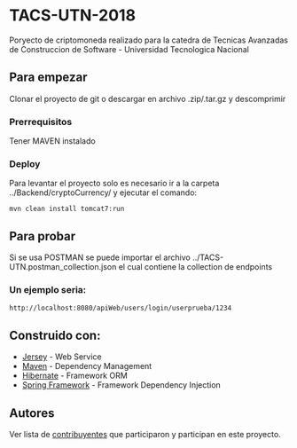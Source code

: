 # TACS-UTN-2018

Poryecto de criptomoneda realizado para la catedra de Tecnicas Avanzadas de Construccion de Software - Universidad Tecnologica Nacional

## Para empezar

Clonar el proyecto de git o descargar en archivo .zip/.tar.gz y descomprimir

### Prerrequisitos

Tener MAVEN instalado

### Deploy

Para levantar el proyecto solo es necesario ir a la carpeta ../Backend/cryptoCurrency/ y ejecutar el comando:

```
mvn clean install tomcat7:run
```

## Para probar

Si se usa POSTMAN se puede importar el archivo ../TACS-UTN.postman_collection.json el cual contiene la collection de endpoints

### Un ejemplo seria:

```
http://localhost:8080/apiWeb/users/login/userprueba/1234
```

## Construido con:

* [Jersey](https://jersey.github.io/documentation/latest/index.html) - Web Service
* [Maven](https://maven.apache.org/) - Dependency Management
* [Hibernate](http://hibernate.org/orm/documentation/) - Framework ORM
* [Spring Framework](https://docs.spring.io/spring/docs/5.0.5.RELEASE/javadoc-api/) - Framework Dependency Injection

## Autores

Ver lista de [contribuyentes](https://github.com/brianwolf/TACS-UTN-2018/contributors) que participaron y participan en este proyecto.
